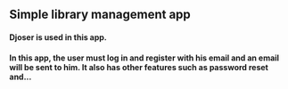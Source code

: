 ## Simple library management app
#### Djoser is used in this app.
#### In this app, the user must log in and register with his email and an email will be sent to him. It also has other features such as password reset and...
